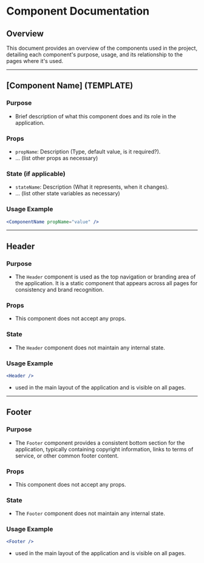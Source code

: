 # Component Documentation

## Overview

This document provides an overview of the components used in the project, detailing each component's purpose, usage, and its relationship to the pages where it's used.

---

## [Component Name] (TEMPLATE)

### Purpose

- Brief description of what this component does and its role in the application.

### Props

- `propName`: Description (Type, default value, is it required?).
- ... (list other props as necessary)

### State (if applicable)

- `stateName`: Description (What it represents, when it changes).
- ... (list other state variables as necessary)

### Usage Example

```jsx
<ComponentName propName="value" />
```
---

## Header

### Purpose

- The `Header` component is used as the top navigation or branding area of the application. It is a static component that appears across all pages for consistency and brand recognition.

### Props

- This component does not accept any props.

### State

- The `Header` component does not maintain any internal state.

### Usage Example

```jsx
<Header />
```
- used in the main layout of the application and is visible on all pages.
---


## Footer

### Purpose

- The `Footer` component provides a consistent bottom section for the application, typically containing copyright information, links to terms of service, or other common footer content.

### Props

- This component does not accept any props.

### State

- The `Footer` component does not maintain any internal state.

### Usage Example

```jsx
<Footer />
```
- used in the main layout of the application and is visible on all pages.



